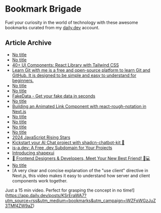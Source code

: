 # Bookmark Brigade
Fuel your curiosity in the world of technology with these awesome bookmarks curated from my [daily.dev](https://app.daily.dev/Anmol-Baranwal) account.

## Article Archive

<!-- DAILY-DEV-BOOKMARKS:START -->
- [No title](https://app.daily.dev/posts/TaXWYJ4Aq?utm_source=rss&utm_medium=bookmarks&utm_campaign=iWZFqWGzJuZ3TMf4ZW9aZ)
- [No title](https://app.daily.dev/posts/qxYVpMAep?utm_source=rss&utm_medium=bookmarks&utm_campaign=iWZFqWGzJuZ3TMf4ZW9aZ)
- [40+ UI Components: React Library with Tailwind CSS](https://app.daily.dev/posts/NYzLjUofK?utm_source=rss&utm_medium=bookmarks&utm_campaign=iWZFqWGzJuZ3TMf4ZW9aZ)
- [Learn Git with me is a free and open-source platform to learn Git and GitHub. It is designed to be simple and easy to understand for beginners.](https://app.daily.dev/posts/7lTurjut4?utm_source=rss&utm_medium=bookmarks&utm_campaign=iWZFqWGzJuZ3TMf4ZW9aZ)
- [No title](https://app.daily.dev/posts/JhAeojq5g?utm_source=rss&utm_medium=bookmarks&utm_campaign=iWZFqWGzJuZ3TMf4ZW9aZ)
- [No title](https://app.daily.dev/posts/8hXSj3xeL?utm_source=rss&utm_medium=bookmarks&utm_campaign=iWZFqWGzJuZ3TMf4ZW9aZ)
- [FakeData - Get your fake data in seconds](https://app.daily.dev/posts/6sJ2h4OnI?utm_source=rss&utm_medium=bookmarks&utm_campaign=iWZFqWGzJuZ3TMf4ZW9aZ)
- [No title](https://app.daily.dev/posts/308q9duby?utm_source=rss&utm_medium=bookmarks&utm_campaign=iWZFqWGzJuZ3TMf4ZW9aZ)
- [Building an Animated Link Component with react-rough-notation in Next.js](https://app.daily.dev/posts/yJen08CaQ?utm_source=rss&utm_medium=bookmarks&utm_campaign=iWZFqWGzJuZ3TMf4ZW9aZ)
- [No title](https://app.daily.dev/posts/3acDOJ7Cx?utm_source=rss&utm_medium=bookmarks&utm_campaign=iWZFqWGzJuZ3TMf4ZW9aZ)
- [No title](https://app.daily.dev/posts/GQ5Cl4sub?utm_source=rss&utm_medium=bookmarks&utm_campaign=iWZFqWGzJuZ3TMf4ZW9aZ)
- [No title](https://app.daily.dev/posts/u1P9ok7Tc?utm_source=rss&utm_medium=bookmarks&utm_campaign=iWZFqWGzJuZ3TMf4ZW9aZ)
- [No title](https://app.daily.dev/posts/AkgJXk5sf?utm_source=rss&utm_medium=bookmarks&utm_campaign=iWZFqWGzJuZ3TMf4ZW9aZ)
- [2024 JavaScript Rising Stars](https://app.daily.dev/posts/SQz2mFwaY?utm_source=rss&utm_medium=bookmarks&utm_campaign=iWZFqWGzJuZ3TMf4ZW9aZ)
- [Kickstart your AI Chat project with shadcn-chatbot-kit 🚀](https://app.daily.dev/posts/01QjIyLW0?utm_source=rss&utm_medium=bookmarks&utm_campaign=iWZFqWGzJuZ3TMf4ZW9aZ)
- [is-a.dev: A Free .dev Subdomain for Your Projects](https://app.daily.dev/posts/MFlMfa6SZ?utm_source=rss&utm_medium=bookmarks&utm_campaign=iWZFqWGzJuZ3TMf4ZW9aZ)
- [Introducing shapexui](https://app.daily.dev/posts/ipWMyMijs?utm_source=rss&utm_medium=bookmarks&utm_campaign=iWZFqWGzJuZ3TMf4ZW9aZ)
- [🚀 Frontend Designers &amp; Developers, Meet Your New Best Friend! 🎨💻](https://app.daily.dev/posts/xow8hEbQ4?utm_source=rss&utm_medium=bookmarks&utm_campaign=iWZFqWGzJuZ3TMf4ZW9aZ)
- [No title](https://app.daily.dev/posts/unJxqr48N?utm_source=rss&utm_medium=bookmarks&utm_campaign=iWZFqWGzJuZ3TMf4ZW9aZ)
- [A very clear and concise explanation of the &quot;use client&quot; directive in Next.js, this video makes it easy to understand how server and client components work together. 

Just a 15 min video. Perfect for grasping the concept in no time!](https://app.daily.dev/posts/KSrEraWA7?utm_source=rss&utm_medium=bookmarks&utm_campaign=iWZFqWGzJuZ3TMf4ZW9aZ)
<!-- DAILY-DEV-BOOKMARKS:END -->
